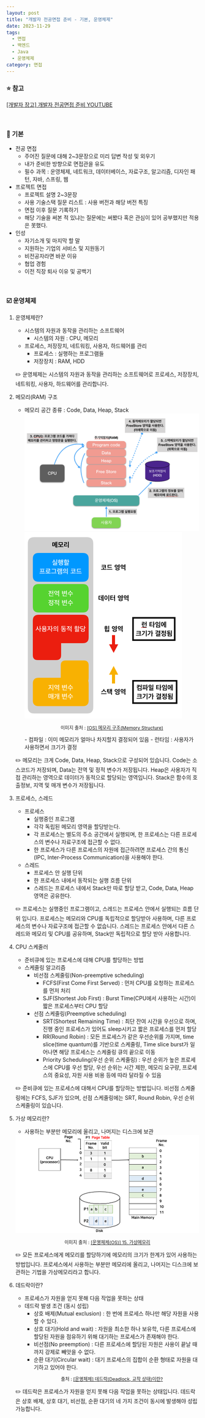 ```yaml
---
layout: post
title: "개발자 전공면접 준비 - 기본, 운영체제"
date: 2023-11-29
tags:
  - 면접
  - 백엔드
  - Java
  - 운영체제
category: 면접
---
```


### ⭐ 참고
[[개발자 장고] 개발자 전공면접 준비 YOUTUBE](https://www.youtube.com/watch?v=SiObpQCTyFQ&list=PLi-xJrVzQaxU-xK2ao8utngQJqAX4DQty)

<br>

### 🌱 기본
- 전공 면접
  - 주어진 질문에 대해 2~3문장으로 미리 답변 작성 및 외우기
  - 내가 준비한 방향으로 면접관을 유도
  - 필수 과목 : 운영체제, 네트워크, 데이터베이스, 자료구조, 알고리즘, 디자인 패턴, 자바, 스프링, 웹
- 프로젝트 면접
  - 프로젝트 설명 2~3문장
  - 사용 기술스택 질문 리스트 : 사용 버전과 해당 버전 특징
  - 면접 이후 질문 기록하기
  - 해당 기술을 써본 적 있냐는 질문에는 써봤다 혹은 관심이 있어 공부했지만 적용은 못했다.
- 인성
  - 자기소개 및 마지막 할 말
  - 지원하는 기업의 서비스 및 지원동기
  - 비전공자라면 바꾼 이유
  - 협업 경험
  - 이전 직장 퇴사 이유 및 공백기

<br>

### ☑️ 운영체제
1. 운영체제란?
   - 시스템의 자원과 동작을 관리하는 소프트웨어
     - 시스템의 자원 : CPU, 메모리
   - 프로세스, 저장장치, 네트워킹, 사용자, 하드웨어를 관리
     - 프로세스 : 실행하는 프로그램들
     - 저장장치 : RAM, HDD

    ✏️ 운영체제는 시스템의 자원과 동작을 관리하는 소프트웨어로 프로세스, 저장장치, 네트워킹, 사용자, 하드웨어를 관리합니다.

2. 메모리(RAM) 구조
   - 메모리 공간 종류 : Code, Data, Heap, Stack
        <img src="../assets/img/posts/2023-11-29-6/1.png">
        <img src="../assets/img/posts/2023-11-29-6/2.png">
        <p style="font-size:12px; text-align:center">이미지 출처 : <a href="https://june-17.tistory.com/211">[OS] 메모리 구조(Memory Structure)</a></p>
      - 컴파일 : 이미 메모리가 얼마나 차지할지 결정되어 있음
      - 런타임 : 사용자가 사용하면서 크기가 결정

    ✏️ 메모리는 크게 Code, Data, Heap, Stack으로 구성되어 있습니다. Code는 소스코드가 저장되며, Data는 전역 및 정적 변수가 저장됩니다. Heap은 사용자가 직접 관리하는 영역으로 데이터가 동적으로 할당되는 영역입니다. Stack은 함수의 호출정보, 지역 및 매개 변수가 저장됩니다.

3. 프로세스, 스레드
   - 프로세스
     - 실행중인 프로그램
     - 각각 독립된 메모리 영역을 할당받는다.
     - 각 프로세스는 별도의 주소 공간에서 실행되며, 한 프로세스는 다른 프로세스의 변수나 자료구조에 접근할 수 없다.
     - 한 프로세스가 다른 프로세스의 자원에 접근하려면 프로세스 간의 통신(IPC, Inter-Process Communication)을 사용해야 한다.
   - 스레드
     - 프로세스 안 실행 단위
     - 한 프로세스 내에서 동작되는 실행 흐름 단위
     - 스레드는 프로세스 내에서 Stack만 따로 할당 받고, Code, Data, Heap 영역은 공유한다.

    ✏️ 프로세스는 실행중인 프로그램이고, 스레드는 프로세스 안에서 실행되는 흐름 단위 입니다. 프로세스는 메모리와 CPU를 독립적으로 할당받아 사용하며, 다른 프로세스의 변수나 자료구조에 접근할 수 없습니다. 스레드는 프로세스 안에서 다른 스레드와 메모리 및 CPU를 공유하며, Stack만 독립적으로 할당 받아 사용합니다.

4. CPU 스케줄러
   - 준비큐에 있는 프로세스에 대해 CPU를 할당하는 방법
   - 스케줄링 알고리즘
     - 비선점 스케줄링(Non-preemptive scheduling)
       - FCFS(First Come First Served) : 먼저 CPU를 요청하는 프로세스를 먼저 처리
       - SJF(Shortest Job First) : Burst Time(CPU에서 사용하는 시간)이 짧은 프로세스부터 CPU 할당
     - 선점 스케줄링(Preemptive scheduling)
       - SRT(Shortest Remaining Time) : 최단 잔여 시간을 우선으로 하며, 진행 중인 프로세스가 있어도 sleep시키고 짧은 프로세스를 먼저 할당
       - RR(Round Robin) : 모든 프로세스가 같은 우선순위를 가지며, time slice(time quantum)를 기반으로 스케줄링, Time slice burst가 일어나면 해당 프로세스는 스케줄링 큐의 끝으로 이동
       - Priority Scheduling(우선 순위 스케줄링) : 우선 순위가 높은 프로세스에 CPU를 우선 할당, 우선 순위는 시간 제한, 메모리 요구량, 프로세스의 중요성, 자원 사용 비용 등에 따라 달라질 수 있음

    ✏️ 준비큐에 있는 프로세스에 대해서 CPU를 할당하는 방법입니다. 비선점 스케줄링에는 FCFS, SJF가 있으며, 선점 스케줄링에는 SRT, Round Robin, 우선 순위 스케줄링이 있습니다.

5. 가상 메모리란?
   - 사용하는 부분만 메모리에 올리고, 나머지는 디스크에 보관
  
    <img src="../assets/img/posts/2023-11-29-6/3.png">
    <p style="font-size:12px; text-align:center">이미지 출처 : <a href="https://velog.io/@codemcd/%EC%9A%B4%EC%98%81%EC%B2%B4%EC%A0%9COS-15.-%EA%B0%80%EC%83%81%EB%A9%94%EB%AA%A8%EB%A6%AC">[운영체제(OS)] 15. 가상메모리</a></p>

    ✏️ 모든 프로세스에게 메모리를 할당하기에 메모리의 크기가 한계가 있어 사용하는 방법입니다. 프로세스에서 사용하는 부분만 메모리에 올리고, 나머지는 디스크에 보관하는 기법을 가상메모리라고 합니다.

6. 데드락이란?
   - 프로세스가 자원을 얻지 못해 다음 작업을 못하는 상태
   - 데드락 발생 조건 (동시 성립)
     - 상호 배제(Mutual exclusion) : 한 번에 프로세스 하나만 해당 자원을 사용할 수 있다.
     - 상호 대기(Hold and wait) : 자원을 최소한 하나 보유학, 다른 프로세스에 할당된 자원을 점유하기 위해 대기하는 프로세스가 존재해야 한다.
     - 비선점(No preemption) : 다른 프로세스에 할당된 자원은 사용이 끝날 때까지 강제로 빼앗을 수 없다.
     - 순환 대기(Circular wait) : 대기 프로세스의 집합이 순환 형태로 자원을 대기하고 있어야 한다.
     <p style="font-size:12px; text-align:center">출처 : <a href="https://chanhuiseok.github.io/posts/cs-2/">[운영체제] 데드락(Deadlock, 교착 상태)이란?</a></p>

    ✏️ 데드락은 프로세스가 자원을 얻지 못해 다음 작업을 못하는 상태입니다. 데드락은 상호 배제, 상호 대기, 비선점, 순환 대기의 네 가지 조건이 동시에 발생해야 성립 가능합니다.